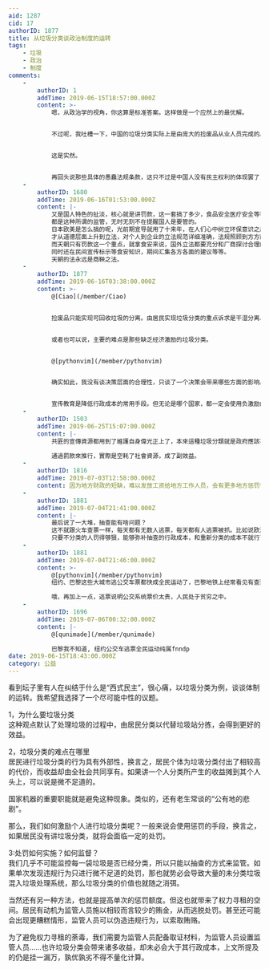 ```yaml
---
aid: 1287
cid: 17
authorID: 1877
title: 从垃圾分类谈政治制度的运转
tags:
    - 垃圾
    - 政治
    - 制度
comments:
    -
        authorID: 1
        addTime: 2019-06-15T18:57:00.000Z
        content: >-
            嗯，从政治学的视角，你这算是标准答案。这样做是一个应然上的最优解。


            不过呢，我吐槽一下，中国的垃圾分类实际上是由庞大的捡废品从业人员完成的。从最低级的垃圾桶蹲守者，到挨家挨户的废品回收，再到废品收购站，再到大型废品处理公司，是整个庞大产业从业者完成了垃圾分类，而且是以经济利益的为动机。


            这是实然。


            再回头说那些具体的愚蠢法规条款，这只不过是中国人没有民主权利的体现罢了，就跟禁电动车一样，放在台湾或者任何一个民选国家，议员分分钟走人。
    -
        authorID: 1680
        addTime: 2019-06-16T01:53:00.000Z
        content: |-
            又是国人特色的扯淡，核心就是讲罚款，这一套搞了多少，食品安全医疗安全等等，  
            都是这种所谓的监管，无时无刻不在提醒国人是要管的。  
            日本欧美是怎么搞的呢，光前期宣导就用了十来年，在人们心中树立环保意识之后，  
            才从道德层面上升到立法，对个人到企业的立法规范详细准确，法规照顾到方方面面。  
            而天朝只有罚款这一个重点，就拿食安来说，国外立法都要充分和厂商探讨合理的安全成本，  
            同时还在民间宣传标示等食安知识，期间汇集各方各面的建议等等。  
            天朝的法永远是商鞅之法。
    -
        authorID: 1877
        addTime: 2019-06-16T03:38:00.000Z
        content: >-
            @[Ciao](/member/Ciao)


            捡废品只能实现可回收垃圾的分离。由居民实现垃圾分类的重点诉求是干湿分离、以及分离有害物质，因为这会方便垃圾的处理（焚烧、填埋、生物降解）。


            或者也可以说，主要的难点是那些缺乏经济激励的垃圾分类。


            @[pythonvim](/member/pythonvim)


            确实如此，我没有谈决策层面的合理性，只谈了一个决策会带来哪些方面的影响。具体孰优孰劣还需要读者判断。


            宣传教育是降低行政成本的常用手段。但无论是哪个国家，都一定会使用负激励的方式来增加公民的义务。
    -
        authorID: 1503
        addTime: 2019-06-25T15:07:00.000Z
        content: |-
            共匪的宣傳資源都用到了維護自身偉光正上了，本來這種垃圾分類就是政府應該不停宣傳教育的任務。

            通過罰款來推行，實際是空耗了社會資源，成了副效益。
    -
        authorID: 1816
        addTime: 2019-07-03T12:58:00.000Z
        content: 因为地方财政的短缺，难以发放工资给地方工作人员，会有更多地方惩罚性的罚款出台，还有地方的债券出现。。。这都是割韭菜和交智商税。
    -
        authorID: 1881
        addTime: 2019-07-04T21:41:00.000Z
        content: |-
            最后说了一大堆，抽查能有啥问题？  
            这不就跟火车查票一样，每天都有无数人逃票，每天都有人逃票被抓。比如说欧洲国家火车普遍上车不检票，靠车上查票。  
            只要不分类的人罚得够狠，能够弥补抽查的行政成本，和重新分类的成本不就行了。
    -
        authorID: 1881
        addTime: 2019-07-04T21:46:00.000Z
        content: >-
            @[pythonvim](/member/pythonvim)
            纽约、巴黎这些大城市逃公交车票都快成全民运动了，巴黎地铁上经常看见有查票员，我看法国这商鞅之法药丸。  

            哦，再加上一点，逃票说明公交系统票价太贵，人民处于贫穷之中。
    -
        authorID: 1696
        addTime: 2019-07-06T00:32:00.000Z
        content: |-
            @[qunimade](/member/qunimade)

            巴黎我不知道, 纽约公交车逃票全民运动纯属fnndp
date: 2019-06-15T18:43:00.000Z
category: 公益
---
```


看到坛子里有人在纠结于什么是“西式民主”，很心痛，以垃圾分类为例，谈谈体制的运转。我希望我选择了一个尽可能中性的议题。

1，为什么要垃圾分类  
这种观点默认了处理垃圾的过程中，由居民分类以代替垃圾站分拣，会得到更好的效益。

2，垃圾分类的难点在哪里  
居民进行垃圾分类的行为具有外部性，换言之，居民个体为垃圾分类付出了相较高的代价，而收益却由全社会共同享有。如果讲一个人分类所产生的收益摊到其个人头上，可以说是微不足道的。

国家机器的重要职能就是避免这种现象。类似的，还有老生常谈的“公有地的悲剧”。

那么，我们如何激励个人进行垃圾分类呢？一般来说会使用惩罚的手段，换言之，如果居民没有讲垃圾分类，就将会面临一定的处罚。

3:处罚如何实施？如何监督？  
我们几乎不可能监控每一袋垃圾是否已经分类，所以只能以抽查的方式来监管。如果单次发现违规行为只进行微不足道的处罚，那也就势必会导致大量的未分类垃圾混入垃圾处理系统，那么垃圾分类的价值也就随之消弭。

当然还有另一种方法，也就是提高单次的惩罚额度。但这也就带来了权力寻租的空间。居民有动机为监管人员施以相较而言较少的贿金，从而逃脱处罚。甚至还可能会出现更糟糕情形，监管人员可以伪造违规行为，以索取贿赂。

为了避免权力寻租的荼毒，我们需要为监管人员配备取证材料，为监管人员设置监管人员……也许垃圾分类会带来诸多收益，却未必会大于其行政成本，上文所提及的仍是挂一漏万，孰优孰劣不得不量化计算。
